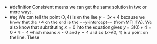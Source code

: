 - #definition Consistent means we can get the same solution in two or more ways.
- #eg We can tell the point $(0,4)$ is on the line $y = 3x + 4$ because we know that the $+4$ on the end is the ==y-intercept== (from MTH1W). We also know that substituting $x=0$ into the equation gives $y=3(0)+4=0+4=4$ which means $x=0$ and $y=4$ and so $(xm(0,4)$ is a point on the line. These